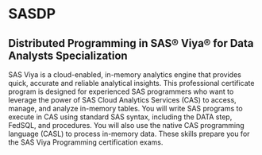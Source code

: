 # SASDP
## Distributed Programming in SAS® Viya® for Data Analysts Specialization

SAS Viya is a cloud-enabled, in-memory analytics engine that provides quick, accurate and reliable analytical insights. This professional certificate program is designed for experienced SAS programmers who want to leverage the power of SAS Cloud Analytics Services (CAS) to access, manage, and analyze in-memory tables. You will write SAS programs to execute in CAS using standard SAS syntax, including the DATA step, FedSQL, and procedures. You will also use the native CAS programming language (CASL) to process in-memory data. These skills prepare you for the SAS Viya Programming certification exams.     

